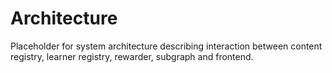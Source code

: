 # Architecture

Placeholder for system architecture describing interaction between content registry, learner registry, rewarder, subgraph and frontend.